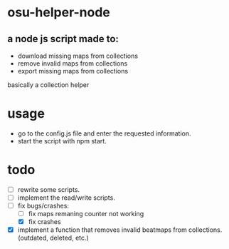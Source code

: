 # osu-helper-node

## a node js script made to:
- download missing maps from collections 
- remove invalid maps from collections 
- export missing maps from collections 

basically a collection helper

# usage
- go to the config.js file and enter the requested information.
- start the script with npm start.

# todo
- [ ] rewrite some scripts.
- [ ] implement the read/write scripts.
- [ ] fix bugs/crashes:
    - [ ] fix maps remaning counter not working 
    - [x] fix crashes 
- [x] implement a function that removes invalid beatmaps from collections. (outdated, deleted, etc.)
